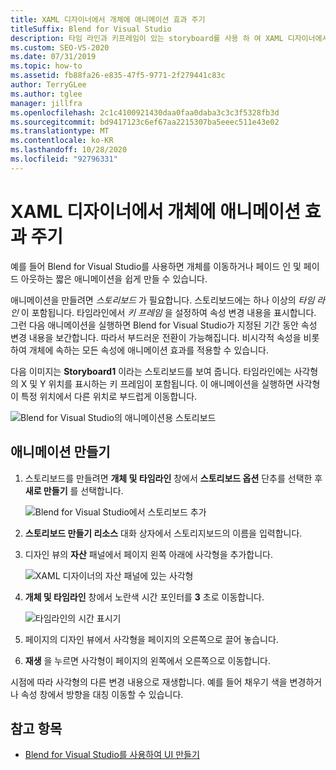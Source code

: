 ```yaml
---
title: XAML 디자이너에서 개체에 애니메이션 효과 주기
titleSuffix: Blend for Visual Studio
description: 타임 라인과 키프레임이 있는 storyboard를 사용 하 여 XAML 디자이너에서 개체에 애니메이션 효과를 주는 Blend for Visual Studio에서 애니메이션을 만드는 방법에 대해 알아봅니다.
ms.custom: SEO-VS-2020
ms.date: 07/31/2019
ms.topic: how-to
ms.assetid: fb88fa26-e835-47f5-9771-2f279441c83c
author: TerryGLee
ms.author: tglee
manager: jillfra
ms.openlocfilehash: 2c1c4100921430daa0faa0daba3c3c3f5328fb3d
ms.sourcegitcommit: bd9417123c6ef67aa2215307ba5eeec511e43e02
ms.translationtype: MT
ms.contentlocale: ko-KR
ms.lasthandoff: 10/28/2020
ms.locfileid: "92796331"
---
```

# <a name="animate-objects-in-xaml-designer"></a>XAML 디자이너에서 개체에 애니메이션 효과 주기

예를 들어 Blend for Visual Studio를 사용하면 개체를 이동하거나 페이드 인 및 페이드 아웃하는 짧은 애니메이션을 쉽게 만들 수 있습니다.

애니메이션을 만들려면 *스토리보드* 가 필요합니다. 스토리보드에는 하나 이상의 *타임 라인* 이 포함됩니다. 타임라인에서 *키 프레임* 을 설정하여 속성 변경 내용을 표시합니다. 그런 다음 애니메이션을 실행하면 Blend for Visual Studio가 지정된 기간 동안 속성 변경 내용을 보간합니다. 따라서 부드러운 전환이 가능해집니다. 비시각적 속성을 비롯하여 개체에 속하는 모든 속성에 애니메이션 효과를 적용할 수 있습니다.

다음 이미지는 **Storyboard1** 이라는 스토리보드를 보여 줍니다. 타임라인에는 사각형의 X 및 Y 위치를 표시하는 키 프레임이 포함됩니다. 이 애니메이션을 실행하면 사각형이 특정 위치에서 다른 위치로 부드럽게 이동합니다.

![Blend for Visual Studio의 애니메이션용 스토리보드](media/storyboard-timeline.png)

## <a name="create-an-animation"></a>애니메이션 만들기

1. 스토리보드를 만들려면 **개체 및 타임라인** 창에서 **스토리보드 옵션** 단추를 선택한 후 **새로 만들기** 를 선택합니다.

   ![Blend for Visual Studio에서 스토리보드 추가](media/new-storyboard.png)

2. **스토리보드 만들기 리소스** 대화 상자에서 스토리지보드의 이름을 입력합니다.

3. 디자인 뷰의 **자산** 패널에서 페이지 왼쪽 아래에 사각형을 추가합니다.

   ![XAML 디자이너의 자산 패널에 있는 사각형](media/add-rectangle.PNG)

4. **개체 및 타임라인** 창에서 노란색 시간 포인터를 **3** 초로 이동합니다.

   ![타임라인의 시간 표시기](media/timeline-indicator.PNG)

5. 페이지의 디자인 뷰에서 사각형을 페이지의 오른쪽으로 끌어 놓습니다.

6. **재생** 을 누르면 사각형이 페이지의 왼쪽에서 오른쪽으로 이동합니다.

시점에 따라 사각형의 다른 변경 내용으로 재생합니다. 예를 들어 채우기 색을 변경하거나 속성 창에서 방향을 대칭 이동할 수 있습니다.

## <a name="see-also"></a>참고 항목

- [Blend for Visual Studio를 사용하여 UI 만들기](../xaml-tools/creating-a-ui-by-using-blend-for-visual-studio.md)
